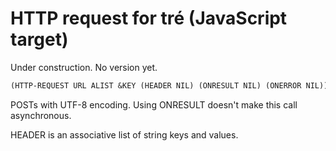 # HTTP request for tré (JavaScript target)

Under construction. No version yet.

```lisp
(HTTP-REQUEST URL ALIST &KEY (HEADER NIL) (ONRESULT NIL) (ONERROR NIL))
```

POSTs with UTF-8 encoding.  Using ONRESULT doesn't make this
call asynchronous.

HEADER is an associative list of string keys and values.
